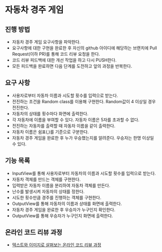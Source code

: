 # 자동차 경주 게임
## 진행 방법
* 자동차 경주 게임 요구사항을 파악한다.
* 요구사항에 대한 구현을 완료한 후 자신의 github 아이디에 해당하는 브랜치에 Pull Request(이하 PR)를 통해 코드 리뷰 요청을 한다.
* 코드 리뷰 피드백에 대한 개선 작업을 하고 다시 PUSH한다.
* 모든 피드백을 완료하면 다음 단계를 도전하고 앞의 과정을 반복한다.

## 요구 사항
* 사용자로부터 자동차 이름과 시도할 횟수를 입력으로 받는다.
* 전진하는 조건을 Random class를 이용해 구현한다. Random값이 4 이상일 경우 전진한다.
* 자동차의 상태를 횟수마다 화면에 출력한다.
* 각 자동차에 이름을 부여할 수 있다. 자동차 이름은 5자를 초과할 수 없다.
* 전진하는 자동차를 출력할 때 자동차 이름을 같이 출력한다.
* 자동차 이름은 쉼표(,)를 기준으로 구분한다.
* 자동차 경주 게임을 완료한 후 누가 우승했는지를 알려준다. 우승자는 한명 이상일 수 있다.

## 기능 목록
* InputView를 통해 사용자로부터 자동차의 이름과 시도할 횟수를 입력으로 받는다.
* 자동차 객체를 만드는 객체를 구현한다.
* 입력받은 자동차 이름을 분리하여 자동차 객체를 만든다.
* 난수를 발생시켜 자동차의 상태를 정한다.
* 시도한 횟수만큼 경주를 진행하는 객체를 구현한다.
* OutputView를 통해 자동차의 이름과 상태를 화면에 출력한다.
* 자동차 경주 게임을 완료한 후 우승자가 누구인지 확인한다.
* OutputView를 통해 우승자가 누구인지 화면에 출력한다.

## 온라인 코드 리뷰 과정
* [텍스트와 이미지로 살펴보는 온라인 코드 리뷰 과정](https://github.com/next-step/nextstep-docs/tree/master/codereview)